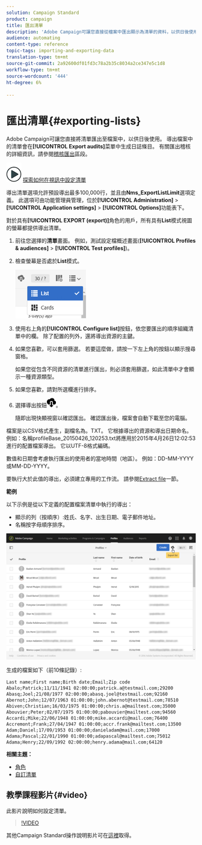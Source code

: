 ```yaml
---
solution: Campaign Standard
product: campaign
title: 匯出清單
description: 'Adobe Campaign可讓您直接從檔案中匯出顯示為清單的資料，以供日後使用。 '
audience: automating
content-type: reference
topic-tags: importing-and-exporting-data
translation-type: tm+mt
source-git-commit: 2a92600df01fd3c78a2b35c8034a2ce347e5c1d8
workflow-type: tm+mt
source-wordcount: '444'
ht-degree: 6%

---
```



# 匯出清單{#exporting-lists}

Adobe Campaign可讓您直接將清單匯出至檔案中，以供日後使用。 導出檔案中的清單會在&#x200B;**[!UICONTROL Export audits]**&#x200B;菜單中生成日誌條目。 有關匯出稽核的詳細資訊，請參閱[稽核匯出](../../administration/using/auditing-export-logs.md)區段。

![](assets/do-not-localize/how-to-video.png) [探索如何在視訊中設定清單](#video)

導出清單選項允許預設導出最多100,000行，並且由&#x200B;**Nms_ExportListLimit**&#x200B;選項定義。 此選項可由功能管理員管理，位於&#x200B;**[!UICONTROL Administration]** > **[!UICONTROL Application settings]** > **[!UICONTROL Options]**&#x200B;功能表下。

對於具有&#x200B;**[!UICONTROL EXPORT (export)]**&#x200B;角色的用戶，所有具有&#x200B;**List**&#x200B;模式視圖的螢幕都提供導出清單。

1. 前往您選擇的&#x200B;**清單**&#x200B;畫面。 例如，測試設定檔概述畫面(**[!UICONTROL Profiles & audiences]** > **[!UICONTROL Test profiles]**)。
1. 檢查螢幕是否處於&#x200B;**List**&#x200B;模式。

   ![](assets/export_list_mode_switch.png)

1. 使用右上角的&#x200B;**[!UICONTROL Configure list]**&#x200B;按鈕，依您要匯出的順序組織清單中的欄。 除了配置的列外，還將導出資源的主鍵。
1. 如果您喜歡，可以套用篩選。 若要這麼做，請按一下左上角的按鈕以顯示搜尋窗格。

   如果您從包含不同資源的清單進行匯出，則必須套用篩選，如此清單中才會顯示一種資源類型。

1. 如果您喜歡，請對所選欄進行排序。
1. 選擇導出按鈕![](assets/exportlistbutton.png)。

   隨即出現快顯視窗以確認匯出。 確認匯出後，檔案會自動下載至您的電腦。

檔案是以CSV格式產生，副檔名為。TXT。 它根據導出的資源和導出日期命名。 例如：名稱profileBase_20150426_120253.txt將應用於2015年4月26日12:02:53進行的配置檔案導出。 它以UTF-8格式編碼。

數值和日期會考慮執行匯出的使用者的當地時間（地區）。 例如：DD-MM-YYYY或MM-DD-YYYY。

要執行大於此值的導出，必須建立專用的工作流。 請參閱[Extract file](../../automating/using/extract-file.md)一節。

**範例**

以下示例是從以下定義的配置檔案清單中執行的導出：

* 顯示的列（按順序）:姓氏、名字、出生日期、電子郵件地址。
* 名稱按字母順序排序。

![](assets/export_list_example1.png)

生成的檔案如下（前10條記錄）:

```
Last name;First name;Birth date;Email;Zip code
Abalo;Patrick;11/11/1941 02:00:00;patrick.a@testmail.com;29200
Abasq;Joel;21/08/1977 02:00:00;abasq.joel@testmail.com;92160
Abernot;John;12/07/1963 01:00:00;john.abernot@testmail.com;78510
Abiven;Christian;16/03/1975 01:00:00;chris.a@mailtest.com;35000
Abouvier;Peter;02/07/1975 01:00:00;pabouvier@mailtest.com;94560
Accardi;Mike;22/06/1948 01:00:00;mike.accardi@mail.com;76400
Accremont;Frank;27/04/1947 01:00:00;accr.frank@mailtest.com;13500
Adam;Daniel;17/09/1953 01:00:00;danieladam@mail.com;17000
Adama;Pascal;22/01/1990 01:00:00;adapascal@mailtest.com;75012
Adama;Henry;22/09/1992 02:00:00;henry.adama@mail.com;64120
```

**相關主題：**

* [角色](../../administration/using/list-of-roles.md)
* [自訂清單](../../start/using/customizing-lists.md)

## 教學課程影片{#video}

此影片說明如何設定清單。

>[!VIDEO](https://video.tv.adobe.com/v/25288/?quality=12)

其他Campaign Standard操作說明影片可在[這裡](https://experienceleague.adobe.com/docs/campaign-standard-learn/tutorials/overview.html?lang=zh-Hant)取得。
